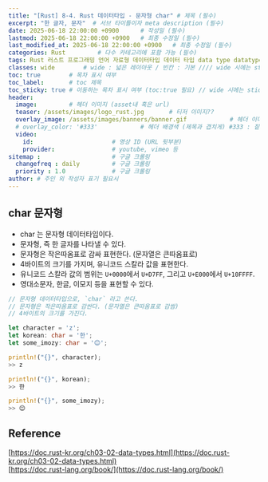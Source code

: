 ```yaml
---
title: "[Rust] 8-4. Rust 데이터타입 - 문자형 char" # 제목 (필수)
excerpt: "한 글자, 문자"  # 서브 타이틀이자 meta description (필수)
date: 2025-06-18 22:00:00 +0900      # 작성일 (필수)
lastmod: 2025-06-18 22:00:00 +0900   # 최종 수정일 (필수)
last_modified_at: 2025-06-18 22:00:00 +0900   # 최종 수정일 (필수)
categories: Rust         # 다수 카테고리에 포함 가능 (필수)
tags: Rust 러스트 프로그래밍 언어 자료형 데이터타입 데이터 타입 data type datatype 문자 char character                  # 태그 복수개 가능 (필수)
classes: wide        # wide : 넓은 레이아웃 / 빈칸 : 기본 //// wide 시에는 sticky toc 불가
toc: true        # 목차 표시 여부
toc_label:       # toc 제목
toc_sticky: true # 이동하는 목차 표시 여부 (toc:true 필요) // wide 시에는 sticky toc 불가
header: 
  image:         # 헤더 이미지 (asset내 혹은 url)
  teaser: /assets/images/logo_rust.jpg       # 티저 이미지??
  overlay_image: /assets/images/banners/banner.gif            # 헤더 이미지 (제목과 겹치게)
  # overlay_color: '#333'            # 헤더 배경색 (제목과 겹치게) #333 : 짙은 회색 (필수)
  video:
    id:                      # 영상 ID (URL 뒷부분)
    provider:                # youtube, vimeo 등
sitemap :                    # 구글 크롤링
  changefreq : daily         # 구글 크롤링
  priority : 1.0             # 구글 크롤링
author: # 주인 외 작성자 표기 필요시
---
```

<!--postNo: 20250618_001-->

## char 문자형  

- char 는 문자형 데이터타입이다.  
- 문자형, 즉 한 글자를 나타낼 수 있다.  
- 문자형은 작은따옴표로 감싸 표현한다. (문자열은 큰따옴표로)  
- 4바이트의 크기를 가지며, 유니코드 스칼라 값을 표현한다.  
- 유니코드 스칼라 값의 범위는 `U+0000`에서 `U+D7FF`, 그리고 `U+E000`에서 `U+10FFFF`.  
- 영대소문자, 한글, 이모지 등을 표현할 수 있다.  

```rust
// 문자형 데이터타입으로, `char` 라고 쓴다.
// 문자형은 작은따옴표로 감싼다. (문자열은 큰따옴표로 감쌈)
// 4바이트의 크기를 가진다.

let character = 'z';
let korean: char = '한';
let some_imozy: char = '😊';

println!("{}", character);
>> z

println!("{}", korean);
>> 한

println!("{}", some_imozy);
>> 😊
```

## Reference  

[https://doc.rust-kr.org/ch03-02-data-types.html](https://doc.rust-kr.org/ch03-02-data-types.html)  
[https://doc.rust-lang.org/book/](https://doc.rust-lang.org/book/)  